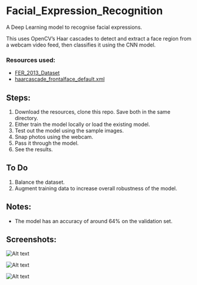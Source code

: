 # Facial_Expression_Recognition
A Deep Learning model to recognise facial expressions.

This uses OpenCV’s Haar cascades to detect and extract
a face region from a webcam video feed, then classifies
it using the CNN model.

### Resources used:
* [FER_2013_Dataset](https://www.kaggle.com/c/challenges-in-representation-learning-facial-expression-recognition-challenge/data)
* [haarcascade_frontalface_default.xml](https://github.com/opencv/opencv/blob/master/data/haarcascades/haarcascade_frontalface_default.xml)

## Steps:
1. Download the resources, clone this repo. Save both in the same directory.
2. Either train the model locally or load the existing model.
3. Test out the model using the sample images.
4. Snap photos using the webcam.
5. Pass it through the model.
6. See the results.

## To Do
1. Balance the dataset.
2. Augment training data to increase overall robustness of the model.

## Notes:
* The model has an accuracy of around 64% on the validation set.



## Screenshots:

![Alt text](https://github.com/Mainakdeb/Facial_Expression_Recognition-/blob/master/Screenshots/Screenshot_1.png)

![Alt text](https://github.com/Mainakdeb/Facial_Expression_Recognition-/blob/master/Screenshots/Screenshot_2.png)

![Alt text](https://github.com/Mainakdeb/Facial_Expression_Recognition-/blob/master/Screenshots/Screenshot_3.png)


